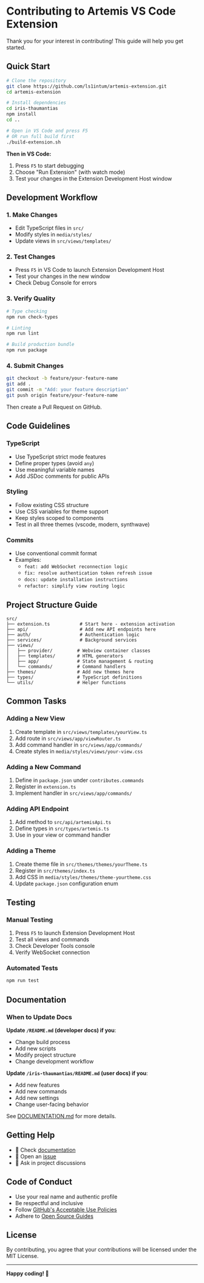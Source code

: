 # Contributing to Artemis VS Code Extension

Thank you for your interest in contributing! This guide will help you get started.

## Quick Start

```bash
# Clone the repository
git clone https://github.com/ls1intum/artemis-extension.git
cd artemis-extension

# Install dependencies
cd iris-thaumantias
npm install
cd ..

# Open in VS Code and press F5
# OR run full build first
./build-extension.sh
```

**Then in VS Code:**
1. Press `F5` to start debugging
2. Choose "Run Extension" (with watch mode)
3. Test your changes in the Extension Development Host window

## Development Workflow

### 1. Make Changes
- Edit TypeScript files in `src/`
- Modify styles in `media/styles/`
- Update views in `src/views/templates/`

### 2. Test Changes
- Press `F5` in VS Code to launch Extension Development Host
- Test your changes in the new window
- Check Debug Console for errors

### 3. Verify Quality
```bash
# Type checking
npm run check-types

# Linting
npm run lint

# Build production bundle
npm run package
```

### 4. Submit Changes
```bash
git checkout -b feature/your-feature-name
git add .
git commit -m "Add: your feature description"
git push origin feature/your-feature-name
```

Then create a Pull Request on GitHub.

## Code Guidelines

### TypeScript
- Use TypeScript strict mode features
- Define proper types (avoid `any`)
- Use meaningful variable names
- Add JSDoc comments for public APIs

### Styling
- Follow existing CSS structure
- Use CSS variables for theme support
- Keep styles scoped to components
- Test in all three themes (vscode, modern, synthwave)

### Commits
- Use conventional commit format
- Examples:
  - `feat: add WebSocket reconnection logic`
  - `fix: resolve authentication token refresh issue`
  - `docs: update installation instructions`
  - `refactor: simplify view routing logic`

## Project Structure Guide

```
src/
├── extension.ts           # Start here - extension activation
├── api/                   # Add new API endpoints here
├── auth/                  # Authentication logic
├── services/              # Background services
├── views/
│   ├── provider/         # Webview container classes
│   ├── templates/        # HTML generators
│   ├── app/              # State management & routing
│   └── commands/         # Command handlers
├── themes/               # Add new themes here
├── types/                # TypeScript definitions
└── utils/                # Helper functions
```

## Common Tasks

### Adding a New View
1. Create template in `src/views/templates/yourView.ts`
2. Add route in `src/views/app/viewRouter.ts`
3. Add command handler in `src/views/app/commands/`
4. Create styles in `media/styles/views/your-view.css`

### Adding a New Command
1. Define in `package.json` under `contributes.commands`
2. Register in `extension.ts`
3. Implement handler in `src/views/app/commands/`

### Adding API Endpoint
1. Add method to `src/api/artemisApi.ts`
2. Define types in `src/types/artemis.ts`
3. Use in your view or command handler

### Adding a Theme
1. Create theme file in `src/themes/themes/yourTheme.ts`
2. Register in `src/themes/index.ts`
3. Add CSS in `media/styles/themes/theme-yourtheme.css`
4. Update `package.json` configuration enum

## Testing

### Manual Testing
1. Press `F5` to launch Extension Development Host
2. Test all views and commands
3. Check Developer Tools console
4. Verify WebSocket connection

### Automated Tests
```bash
npm run test
```

## Documentation

### When to Update Docs

**Update `/README.md` (developer docs) if you**:
- Change build process
- Add new scripts
- Modify project structure
- Change development workflow

**Update `/iris-thaumantias/README.md` (user docs) if you**:
- Add new features
- Add new commands
- Add new settings
- Change user-facing behavior

See [DOCUMENTATION.md](DOCUMENTATION.md) for more details.

## Getting Help

- 📖 Check [documentation](https://docs.artemis.cit.tum.de)
- 🐛 Open an [issue](https://github.com/ls1intum/artemis-extension/issues)
- 💬 Ask in project discussions

## Code of Conduct

- Use your real name and authentic profile
- Be respectful and inclusive
- Follow [GitHub's Acceptable Use Policies](https://docs.github.com/en/site-policy/acceptable-use-policies/github-acceptable-use-policies)
- Adhere to [Open Source Guides](https://opensource.guide/)

## License

By contributing, you agree that your contributions will be licensed under the MIT License.

---

**Happy coding! 🚀**
